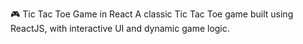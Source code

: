 🎮 Tic Tac Toe Game in React
A classic Tic Tac Toe game built using ReactJS, with interactive UI and dynamic game logic.